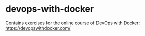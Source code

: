 # devops-with-docker
Contains exercises for the online course of DevOps with Docker: https://devopswithdocker.com/
